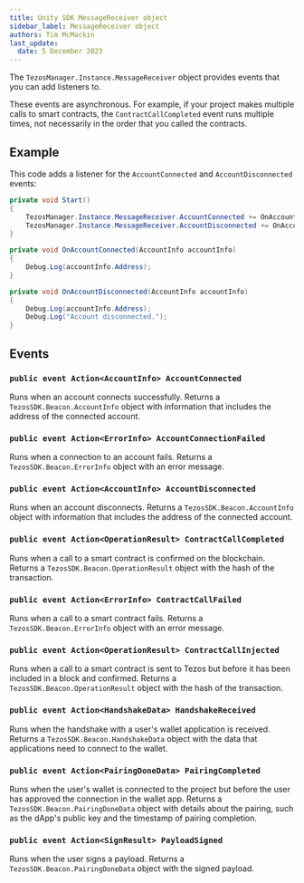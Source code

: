 ```yaml
---
title: Unity SDK MessageReceiver object
sidebar_label: MessageReceiver object
authors: Tim McMackin
last_update:
  date: 5 December 2023
---
```


The `TezosManager.Instance.MessageReceiver` object provides events that you can add listeners to.

These events are asynchronous.
For example, if your project makes multiple calls to smart contracts, the `ContractCallCompleted` event runs multiple times, not necessarily in the order that you called the contracts.

## Example

This code adds a listener for the `AccountConnected` and `AccountDisconnected` events:

```csharp
private void Start()
{
    TezosManager.Instance.MessageReceiver.AccountConnected += OnAccountConnected;
    TezosManager.Instance.MessageReceiver.AccountDisconnected += OnAccountDisconnected;
}

private void OnAccountConnected(AccountInfo accountInfo)
{
    Debug.Log(accountInfo.Address);
}

private void OnAccountDisconnected(AccountInfo accountInfo)
{
    Debug.Log(accountInfo.Address);
    Debug.Log("Account disconnected.");
}
```

## Events

### `public event Action<AccountInfo> AccountConnected`

Runs when an account connects successfully.
Returns a `TezosSDK.Beacon.AccountInfo` object with information that includes the address of the connected account.

### `public event Action<ErrorInfo> AccountConnectionFailed`

Runs when a connection to an account fails.
Returns a `TezosSDK.Beacon.ErrorInfo` object with an error message.

### `public event Action<AccountInfo> AccountDisconnected`

Runs when an account disconnects.
Returns a `TezosSDK.Beacon.AccountInfo` object with information that includes the address of the connected account.

### `public event Action<OperationResult> ContractCallCompleted`

Runs when a call to a smart contract is confirmed on the blockchain.
Returns a `TezosSDK.Beacon.OperationResult` object with the hash of the transaction.

### `public event Action<ErrorInfo> ContractCallFailed`

Runs when a call to a smart contract fails.
Returns a `TezosSDK.Beacon.ErrorInfo` object with an error message.

### `public event Action<OperationResult> ContractCallInjected`

Runs when a call to a smart contract is sent to Tezos but before it has been included in a block and confirmed.
Returns a `TezosSDK.Beacon.OperationResult` object with the hash of the transaction.

### `public event Action<HandshakeData> HandshakeReceived`

Runs when the handshake with a user's wallet application is received.
Returns a `TezosSDK.Beacon.HandshakeData` object with the data that applications need to connect to the wallet.

### `public event Action<PairingDoneData> PairingCompleted`

Runs when the user's wallet is connected to the project but before the user has approved the connection in the wallet app.
Returns a `TezosSDK.Beacon.PairingDoneData` object with details about the pairing, such as the dApp's public key and the timestamp of pairing completion.

### `public event Action<SignResult> PayloadSigned`

Runs when the user signs a payload.
Returns a `TezosSDK.Beacon.PairingDoneData` object with the signed payload.
